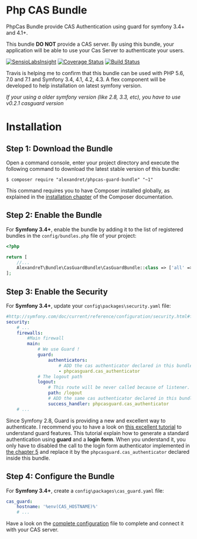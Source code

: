 Php CAS Bundle 
==============

PhpCas Bundle provide CAS Authentication using guard for symfony 3.4+ and 4.1+.

This bundle **DO NOT** provide a CAS server. By using this bundle, your application will be able to use your Cas Server
to authenticate your users.  

[![SensioLabsInsight](https://insight.sensiolabs.com/projects/cb0f5515-dc7a-4295-9faa-83e81fc1e23b/mini.png)](https://insight.sensiolabs.com/projects/cb0f5515-dc7a-4295-9faa-83e81fc1e23b)
[![Coverage Status](https://coveralls.io/repos/github/Alexandre-T/casguard/badge.svg?branch=dev)](https://coveralls.io/github/Alexandre-T/casguard?branch=master)
[![Build Status](https://travis-ci.org/Alexandre-T/casguard.svg?branch=dev)](https://travis-ci.org/Alexandre-T/casguard)

Travis is helping me to confirm that this bundle can be used with PHP 5.6, 7.0 and 7.1 and 
Symfony 3.4, 4.1, 4.2, 4.3. A flex component will be developed to help installation on latest symfony version.
 
*If your using a older symfony version (like 2.8, 3.3, etc), you have to use v0.2.1 casguard version*  

Installation
============

Step 1: Download the Bundle
---------------------------

Open a command console, enter your project directory and execute the
following command to download the latest stable version of this bundle:

```console
$ composer require "alexandret/phpcas-guard-bundle" "~1"
```

This command requires you to have Composer installed globally, as explained
in the [installation chapter](https://getcomposer.org/doc/00-intro.md)
of the Composer documentation.

Step 2: Enable the Bundle
-------------------------

For **Symfony 3.4+**, enable the bundle by adding it to the list of registered bundles
in the `config/bundles.php` file of your project:

```php
<?php

return [
    //...
    AlexandreT\Bundle\CasGuardBundle\CasGuardBundle::class => ['all' => true],
];
```

Step 3: Enable the Security
----------------------------

For **Symfony 3.4+**, update your `config\packages\security.yaml` file:

```yaml
#http://symfony.com/doc/current/reference/configuration/security.html#full-default-configuration
security:
    # ...
    firewalls:
        #Main firewall
        main:
            # We use Guard !
            guard:
                authenticators:
                    # ADD the cas authenticator declared in this bundle
                    - phpcasguard.cas_authenticator
            # The logout path
            logout:
                # This route will be never called because of listener. It will catch it and redirect user.                
                path: /logout
                # ADD the same cas authenticator declared in this bundle to activate logout function
                success_handler: phpcasguard.cas_authenticator  
    # ...

```

Since Symfony 2.8, Guard is providing a new and excellent way to authenticate. I recommend you to have a look 
on [this excellent tutorial](https://knpuniversity.com/screencast/symfony-security) to understand guard features.
This tutorial explain how to generate a standard authentication using **guard** and a **login form**. When you 
understand it, you only have to disabled the call to the login form authenticator implemented in 
[the chapter 5](https://knpuniversity.com/screencast/symfony-security/login-form-authenticator) and replace it by 
the `phpcasguard.cas_authenticator` declared inside this bundle. 

Step 4: Configure the Bundle
----------------------------

For **Symfony 3.4+**, create a `config\packages\cas_guard.yaml` file:

```yaml
cas_guard:
    hostname: '%env(CAS_HOSTNAME)%'
    # ...
```

Have a look on the [complete configuration](./Resources/doc/configuration.md) file to complete and 
connect it with your CAS server. 
